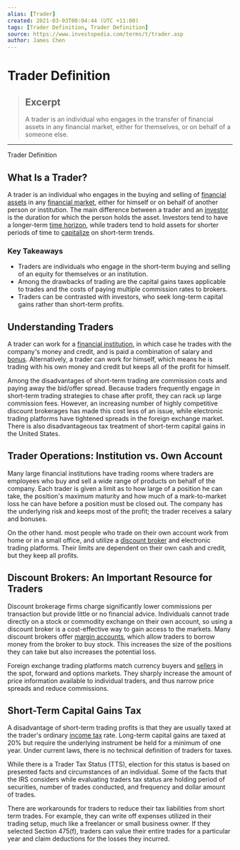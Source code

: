 ```yaml
---
alias: [Trader]
created: 2021-03-03T00:04:44 (UTC +11:00)
tags: [Trader Definition, Trader Definition]
source: https://www.investopedia.com/terms/t/trader.asp
author: James Chen
---
```


# Trader Definition

> ## Excerpt
> A trader is an individual who engages in the transfer of financial assets in any financial market, either for themselves, or on behalf of a someone else.

---

Trader Definition
## What Is a Trader?

A trader is an individual who engages in the buying and selling of [financial assets](https://www.investopedia.com/terms/f/financialasset.asp) in any [financial market](https://www.investopedia.com/terms/f/financial-market.asp), either for himself or on behalf of another person or institution. The main difference between a trader and an [investor](https://www.investopedia.com/terms/i/investor.asp) is the duration for which the person holds the asset. Investors tend to have a longer-term [time horizon](https://www.investopedia.com/terms/t/timehorizon.asp), while traders tend to hold assets for shorter periods of time to [capitalize](https://www.investopedia.com/terms/c/capitalize.asp) on short-term trends.

### Key Takeaways

-   Traders are individuals who engage in the short-term buying and selling of an equity for themselves or an institution.
-   Among the drawbacks of trading are the capital gains taxes applicable to trades and the costs of paying multiple commission rates to brokers.
-   Traders can be contrasted with investors, who seek long-term capital gains rather than short-term profits.

## Understanding Traders

A trader can work for a [financial institution](https://www.investopedia.com/terms/f/financialinstitution.asp), in which case he trades with the company's money and credit, and is paid a combination of salary and [bonus](https://www.investopedia.com/terms/b/bonus.asp). Alternatively, a trader can work for himself, which means he is trading with his own money and credit but keeps all of the profit for himself.

Among the disadvantages of short-term trading are commission costs and paying away the bid/offer spread. Because traders frequently engage in short-term trading strategies to chase after profit, they can rack up large commission fees. However, an increasing number of highly competitive discount brokerages has made this cost less of an issue, while electronic trading platforms have tightened spreads in the foreign exchange market. There is also disadvantageous tax treatment of short-term capital gains in the United States.

## Trader Operations: Institution vs. Own Account

Many large financial institutions have trading rooms where traders are employees who buy and sell a wide range of products on behalf of the company. Each trader is given a limit as to how large of a position he can take, the position's maximum maturity and how much of a mark-to-market loss he can have before a position must be closed out. The company has the underlying risk and keeps most of the profit; the trader receives a salary and bonuses.

On the other hand. most people who trade on their own account work from home or in a small office, and utilize a [discount broker](https://www.investopedia.com/terms/d/discountbroker.asp) and electronic trading platforms. Their limits are dependent on their own cash and credit, but they keep all profits.

## Discount Brokers: An Important Resource for Traders

Discount brokerage firms charge significantly lower commissions per transaction but provide little or no financial advice. Individuals cannot trade directly on a stock or commodity exchange on their own account, so using a discount broker is a cost-effective way to gain access to the markets. Many discount brokers offer [margin accounts](https://www.investopedia.com/terms/m/marginaccount.asp), which allow traders to borrow money from the broker to buy stock. This increases the size of the positions they can take but also increases the potential loss.

Foreign exchange trading platforms match currency buyers and [sellers](https://www.investopedia.com/terms/s/seller.asp) in the spot, forward and options markets. They sharply increase the amount of price information available to individual traders, and thus narrow price spreads and reduce commissions.

## Short-Term Capital Gains Tax

A disadvantage of short-term trading profits is that they are usually taxed at the trader's ordinary [income tax](https://www.investopedia.com/terms/i/incometax.asp) rate. Long-term capital gains are taxed at 20% but require the underlying instrument be held for a minimum of one year. Under current laws, there is no technical definition of traders for taxes.

While there is a Trader Tax Status (TTS), election for this status is based on presented facts and circumstances of an individual. Some of the facts that the IRS considers while evaluating traders tax status are holding period of securities, number of trades conducted, and frequency and dollar amount of trades.

There are workarounds for traders to reduce their tax liabilities from short term trades. For example, they can write off expenses utilized in their trading setup, much like a freelancer or small business owner. If they selected Section 475(f), traders can value their entire trades for a particular year and claim deductions for the losses they incurred.
